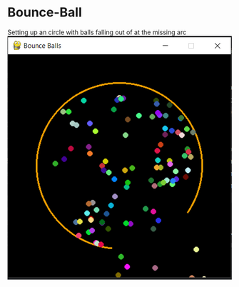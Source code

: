 # Bounce-Ball
Setting up an circle with balls falling out of at the missing arc
<img src="img.png" alt="Bouncing Balls Screenshot"/>
